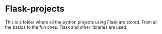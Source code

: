 # Flask-projects
This is a folder where all the python projects using Flask are stored. From all the basics to the fun ones. Flask and other libraries are used.
